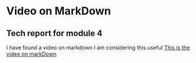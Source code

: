 
# Video on MarkDown
## Tech report for module 4
I have found a video on markdown
I am considering this useful
[This is the video on markDown](https://www.youtube.com/watch?v=uZeA1iX9dgg)
